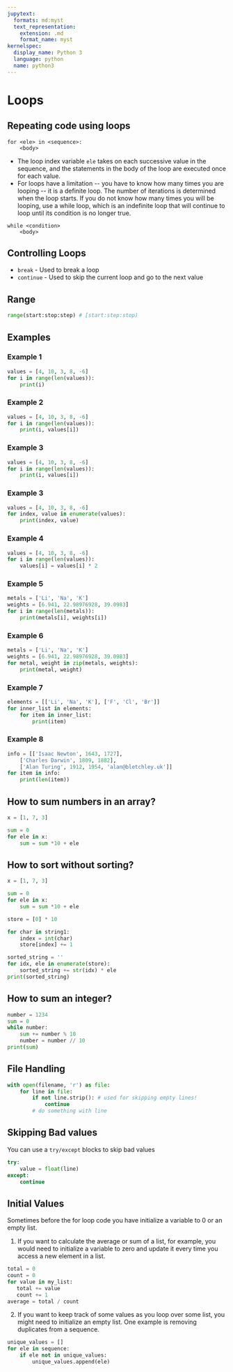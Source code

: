 ```yaml
---
jupytext:
  formats: md:myst
  text_representation:
    extension: .md
    format_name: myst
kernelspec:
  display_name: Python 3
  language: python
  name: python3
---
```



# Loops

## Repeating code using loops

```
for <ele> in <sequence>:
    <body>
```

- The loop index variable `ele` takes on each successive value in the sequence, and the statements in the body of the loop are executed once for each value.
- For loops have a limitation -- you have to know how many times you are looping -- it is a definite loop. The number of iterations is determined when the loop starts. If you do not know how many times you will be looping, use a while loop, which is an indefinite loop that will continue to loop until its condition is no longer true.

```
while <condition>
    <body>
```

## Controlling Loops
- `break` - Used to break a loop
- `continue` - Used to skip the current loop and go to the next value

## Range

```python
range(start:stop:step) # [start:step:stop)
```

## Examples

### Example 1
```python
values = [4, 10, 3, 8, -6]
for i in range(len(values)):
    print(i)
```

### Example 2
```python
values = [4, 10, 3, 8, -6]
for i in range(len(values)):
    print(i, values[i])
```

### Example 3
```python
values = [4, 10, 3, 8, -6]
for i in range(len(values)):
    print(i, values[i])
```

### Example 3
```python
values = [4, 10, 3, 8, -6]
for index, value in enumerate(values):
    print(index, value)
```

### Example 4
```python
values = [4, 10, 3, 8, -6]
for i in range(len(values)):
    values[i] = values[i] * 2
```

### Example 5
```python
metals = ['Li', 'Na', 'K']
weights = [6.941, 22.98976928, 39.0983]
for i in range(len(metals)):
    print(metals[i], weights[i])
```

### Example 6
```python
metals = ['Li', 'Na', 'K']
weights = [6.941, 22.98976928, 39.0983]
for metal, weight in zip(metals, weights):
    print(metal, weight)
```

### Example 7
```python
elements = [['Li', 'Na', 'K'], ['F', 'Cl', 'Br']]
for inner_list in elements:
    for item in inner_list:
        print(item)
```

### Example 8

```python
info = [['Isaac Newton', 1643, 1727],
    ['Charles Darwin', 1809, 1882],
    ['Alan Turing', 1912, 1954, 'alan@bletchley.uk']]
for item in info:
    print(len(item))
```

## How to sum numbers in an array?

```python
x = [1, 7, 3]

sum = 0
for ele in x:
    sum = sum *10 + ele
```

## How to sort without sorting?
```python
x = [1, 7, 3]

sum = 0
for ele in x:
    sum = sum *10 + ele
```

```python
store = [0] * 10

for char in string1:
    index = int(char)
    store[index] += 1

sorted_string = ''
for idx, ele in enumerate(store):
    sorted_string += str(idx) * ele
print(sorted_string)
```

## How to sum an integer?
```python
number = 1234
sum = 0
while number:
    sum += number % 10
    number = number // 10 
print(sum)
```

## File Handling

```python
with open(filename, 'r') as file:
    for line in file:
        if not line.strip(): # used for skipping empty lines!
            continue
        # do something with line
```


## Skipping Bad values
You can use a `try/except` blocks to skip bad values

```python
try:
    value = float(line)
except:
    continue
```

## Initial Values
Sometimes before the for loop code you have initialize a variable to 0 or an empty list.
1. If you want to calculate the average or sum of a list, for example, you would need to initialize a variable to zero and update it every time you access a new element in a list.

```python
total = 0
count = 0
for value in my_list:
   total += value
   count += 1
average = total / count
```

2. If you want to keep track of some values as you loop over some list, you might need to initialize an empty list. One example is removing duplicates from a sequence.

```python
unique_values = []
for ele in sequence:
    if ele not in unique_values:
        unique_values.append(ele)
```

